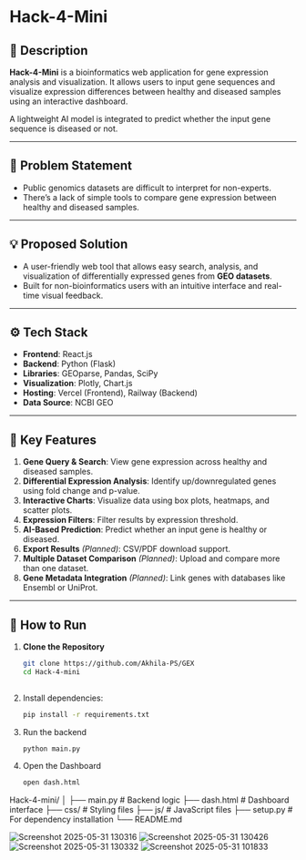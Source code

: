 # Hack-4-Mini

## 🧬 Description
**Hack-4-Mini** is a bioinformatics web application for gene expression analysis and visualization. It allows users to input gene sequences and visualize expression differences between healthy and diseased samples using an interactive dashboard.

A lightweight AI model is integrated to predict whether the input gene sequence is diseased or not.

---

## 🧪 Problem Statement

- Public genomics datasets are difficult to interpret for non-experts.
- There’s a lack of simple tools to compare gene expression between healthy and diseased samples.

---

## 💡 Proposed Solution

- A user-friendly web tool that allows easy search, analysis, and visualization of differentially expressed genes from **GEO datasets**.
- Built for non-bioinformatics users with an intuitive interface and real-time visual feedback.

---

## ⚙️ Tech Stack

- **Frontend**: React.js
- **Backend**: Python (Flask)
- **Libraries**: GEOparse, Pandas, SciPy
- **Visualization**: Plotly, Chart.js
- **Hosting**: Vercel (Frontend), Railway (Backend)
- **Data Source**: NCBI GEO

---

## 🌟 Key Features

1. **Gene Query & Search**: View gene expression across healthy and diseased samples.
2. **Differential Expression Analysis**: Identify up/downregulated genes using fold change and p-value.
3. **Interactive Charts**: Visualize data using box plots, heatmaps, and scatter plots.
4. **Expression Filters**: Filter results by expression threshold.
5. **AI-Based Prediction**: Predict whether an input gene is healthy or diseased.
6. **Export Results** *(Planned)*: CSV/PDF download support.
7. **Multiple Dataset Comparison** *(Planned)*: Upload and compare more than one dataset.
8. **Gene Metadata Integration** *(Planned)*: Link genes with databases like Ensembl or UniProt.

---

## 🧭 How to Run

1. **Clone the Repository**
   ```bash
   git clone https://github.com/Akhila-PS/GEX
   cd Hack-4-mini
  
2. Install dependencies:  
   ```bash
   pip install -r requirements.txt

3. Run the backend
   ```bash
   python main.py
4. Open the Dashboard
   ```bash
   open dash.html

Hack-4-mini/
│
├── main.py              # Backend logic
├── dash.html            # Dashboard interface
├── css/                 # Styling files
├── js/                  # JavaScript files
├── setup.py             # For dependency installation
└── README.md



![Screenshot 2025-05-31 130316](https://github.com/user-attachments/assets/5b437425-b454-45cf-b098-9e380c2e007f)
![Screenshot 2025-05-31 130426](https://github.com/user-attachments/assets/40e1f0ef-d096-4993-abb8-30cad6f60d7f)
![Screenshot 2025-05-31 130332](https://github.com/user-attachments/assets/719c6041-fbad-48a6-919d-56284b05ff0d)
![Screenshot 2025-05-31 101833](https://github.com/user-attachments/assets/2d1f952a-470e-43bf-8d38-720194489ac5)
